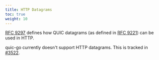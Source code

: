 ```yaml
---
title: HTTP Datagrams
toc: true
weight: 10
---
```


[RFC 9297](https://datatracker.ietf.org/doc/rfc9297/) defines how QUIC datagrams (as defined in [RFC 9221](https://datatracker.ietf.org/doc/rfc9221/)) can be used in HTTP.

quic-go currently doesn't support HTTP datagrams. This is tracked in [#3522](https://github.com/quic-go/quic-go/issues/3522).
